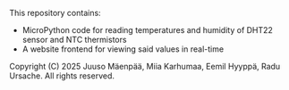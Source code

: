 This repository contains:
- MicroPython code for reading temperatures and humidity of DHT22 sensor and NTC thermistors
- A website frontend for viewing said values in real-time

Copyright (C) 2025 Juuso Mäenpää, Miia Karhumaa, Eemil Hyyppä, Radu Ursache. All rights reserved.
